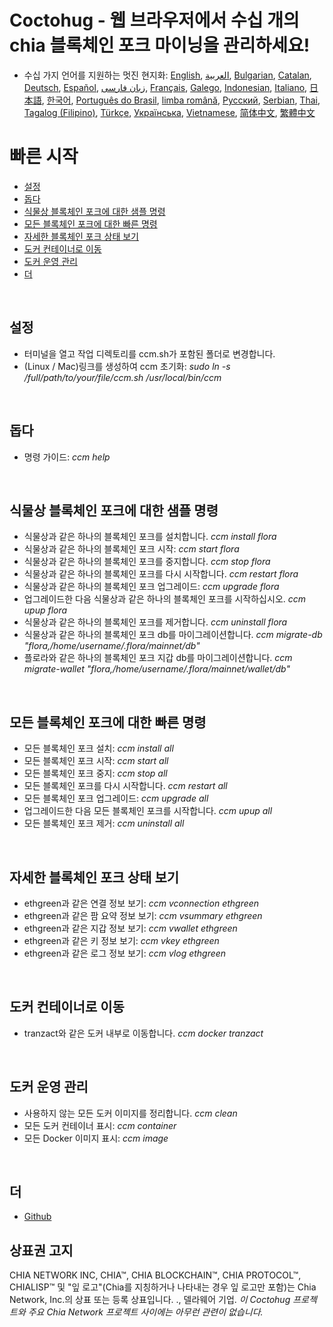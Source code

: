 # Coctohug - 웹 브라우저에서 수십 개의 chia 블록체인 포크 마이닝을 관리하세요!
- 수십 가지 언어를 지원하는 멋진 현지화: [English](./ccm_en.md), [العربية](./ccm_ar.md), [Bulgarian](./ccm_bg.md), [Catalan](./ccm_ca.md), [Deutsch](./ccm_de.md), [Español](./ccm_es.md), [زبان فارسی](./ccm_fa.md), [Français](./ccm_fr.md), [Galego](./ccm_gl.md), [Indonesian](./ccm_id.md), [Italiano](./ccm_it.md), [日本語](./ccm_ja.md), [한국어](./ccm_ko.md), [Português do Brasil](./ccm_pt.md), [limba română](./ccm_ro.md), [Русский](./ccm_ru.md), [Serbian](./ccm_sr.md), [Thai](./ccm_th.md), [Tagalog (Filipino)](./ccm_tl.md), [Türkçe](./ccm_tr.md), [Українська](./ccm_uk.md), [Vietnamese](./ccm_vi.md), [简体中文](./ccm_zh-CN.md), [繁體中文](./ccm_zh-TW.md)


# 빠른 시작
  - [설정](#ccm-setup)
  - [돕다](#ccm-help)
  - [식물상 블록체인 포크에 대한 샘플 명령](#ccm-sample)
  - [모든 블록체인 포크에 대한 빠른 명령](#ccm-all)
  - [자세한 블록체인 포크 상태 보기](#ccm-view)
  - [도커 컨테이너로 이동](#ccm-docker)
  - [도커 운영 관리](#ccm-docker-manage)
  - [더](#ccm-more)
  

<p id="ccm-setup">&nbsp;</p>

## 설정
- 터미널을 열고 작업 디렉토리를 ccm.sh가 포함된 폴더로 변경합니다.
- (Linux / Mac)링크를 생성하여 ccm 초기화: <i>sudo ln -s /full/path/to/your/file/ccm.sh /usr/local/bin/ccm</i>


<p id="ccm-help">&nbsp;</p>

## 돕다
- 명령 가이드: <i>ccm help</i>


<p id="ccm-sample">&nbsp;</p>

## 식물상 블록체인 포크에 대한 샘플 명령
- 식물상과 같은 하나의 블록체인 포크를 설치합니다. <i>ccm install flora</i>
- 식물상과 같은 하나의 블록체인 포크 시작: <i>ccm start flora</i>
- 식물상과 같은 하나의 블록체인 포크를 중지합니다. <i>ccm stop flora</i>
- 식물상과 같은 하나의 블록체인 포크를 다시 시작합니다. <i>ccm restart flora</i>
- 식물상과 같은 하나의 블록체인 포크 업그레이드: <i>ccm upgrade flora</i>
- 업그레이드한 다음 식물상과 같은 하나의 블록체인 포크를 시작하십시오. <i>ccm upup flora</i>
- 식물상과 같은 하나의 블록체인 포크를 제거합니다. <i>ccm uninstall flora</i>
- 식물상과 같은 하나의 블록체인 포크 db를 마이그레이션합니다. <i>ccm migrate-db "flora,/home/username/.flora/mainnet/db"</i>
- 플로라와 같은 하나의 블록체인 포크 지갑 db를 마이그레이션합니다. <i>ccm migrate-wallet "flora,/home/username/.flora/mainnet/wallet/db"</i>


<p id="ccm-all">&nbsp;</p>

## 모든 블록체인 포크에 대한 빠른 명령
- 모든 블록체인 포크 설치: <i>ccm install all</i>
- 모든 블록체인 포크 시작: <i>ccm start all</i>
- 모든 블록체인 포크 중지: <i>ccm stop all</i>
- 모든 블록체인 포크를 다시 시작합니다. <i>ccm restart all</i>
- 모든 블록체인 포크 업그레이드: <i>ccm upgrade all</i>
- 업그레이드한 다음 모든 블록체인 포크를 시작합니다. <i>ccm upup all</i>
- 모든 블록체인 포크 제거: <i>ccm uninstall all</i>


<p id="ccm-view">&nbsp;</p>

## 자세한 블록체인 포크 상태 보기
- ethgreen과 같은 연결 정보 보기: <i>ccm vconnection ethgreen</i>
- ethgreen과 같은 팜 요약 정보 보기: <i>ccm vsummary ethgreen</i>
- ethgreen과 같은 지갑 정보 보기: <i>ccm vwallet ethgreen</i>
- ethgreen과 같은 키 정보 보기: <i>ccm vkey ethgreen</i>
- ethgreen과 같은 로그 정보 보기: <i>ccm vlog ethgreen</i>


<p id="ccm-docker">&nbsp;</p>

## 도커 컨테이너로 이동
- tranzact와 같은 도커 내부로 이동합니다. <i>ccm docker tranzact</i>


<p id="ccm-docker-manage">&nbsp;</p>

## 도커 운영 관리
- 사용하지 않는 모든 도커 이미지를 정리합니다. <i>ccm clean</i>
- 모든 도커 컨테이너 표시: <i>ccm container</i>
- 모든 Docker 이미지 표시: <i>ccm image</i>


<p id="ccm-more">&nbsp;</p>

## 더
- [Github](https://github.com/raingggg/coctohug-manager)

## 상표권 고지
CHIA NETWORK INC, CHIA™, CHIA BLOCKCHAIN™, CHIA PROTOCOL™, CHIALISP™ 및 &#34;잎 로고&#34;(Chia를 지칭하거나 나타내는 경우 잎 로고만 포함)는 Chia Network, Inc.의 상표 또는 등록 상표입니다. ., 델라웨어 기업. *이 Coctohug 프로젝트와 주요 Chia Network 프로젝트 사이에는 아무런 관련이 없습니다.*
 
 
 
 
